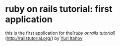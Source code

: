 # ruby on  rails tutorial: first application
this is the first application for the[*ruby onrails tutorial*]
(http://railstutorial.org/) by [Yuri Itahov](http://yuriitahov.com/)